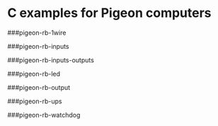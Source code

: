 # C examples for Pigeon computers

###pigeon-rb-1wire

###pigeon-rb-inputs

###pigeon-rb-inputs-outputs

###pigeon-rb-led

###pigeon-rb-output

###pigeon-rb-ups

###pigeon-rb-watchdog